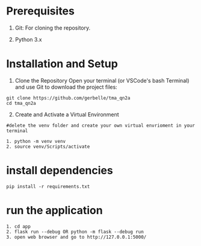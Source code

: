 # Prerequisites
1. Git: For cloning the repository.

2. Python 3.x

# Installation and Setup
1. Clone the Repository
Open your terminal (or VSCode's bash Terminal) and use Git to download the project files:
```
git clone https://github.com/gerbelle/tma_qn2a
cd tma_qn2a
```
2. Create and Activate a Virtual Environment
```
#delete the venv folder and create your own virtual envrioment in your terminal 

1. python -m venv venv
2. source venv/Scripts/activate
```

# install dependencies
```
pip install -r requirements.txt
```

# run the application 
```
1. cd app
2. flask run --debug OR python -m flask --debug run
3. open web browser and go to http://127.0.0.1:5000/

